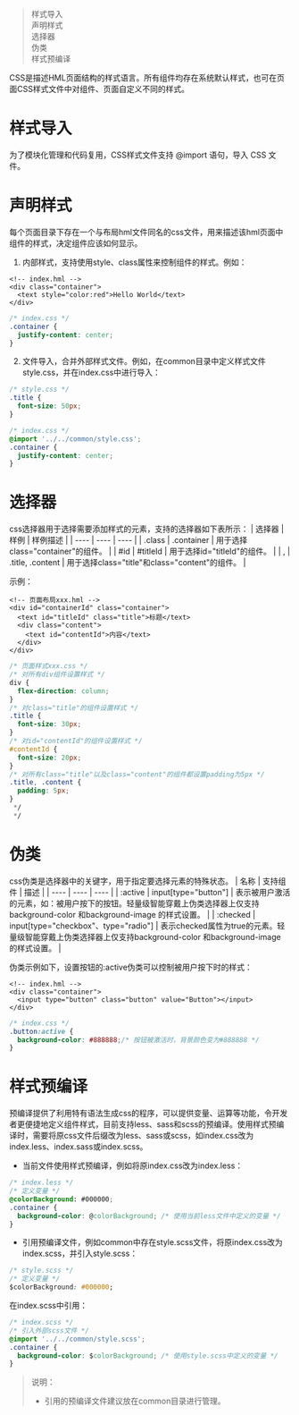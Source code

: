 > 样式导入  
> 声明样式  
> 选择器  
> 伪类  
> 样式预编译  

CSS是描述HML页面结构的样式语言。所有组件均存在系统默认样式，也可在页面CSS样式文件中对组件、页面自定义不同的样式。

# 样式导入
为了模块化管理和代码复用，CSS样式文件支持 @import 语句，导入 CSS 文件。

# 声明样式
每个页面目录下存在一个与布局hml文件同名的css文件，用来描述该hml页面中组件的样式，决定组件应该如何显示。

1. 内部样式，支持使用style、class属性来控制组件的样式。例如：
```
<!-- index.hml -->
<div class="container">
  <text style="color:red">Hello World</text>
</div>
```
```css
/* index.css */
.container {
  justify-content: center;
}

```

2. 文件导入，合并外部样式文件。例如，在common目录中定义样式文件style.css，并在index.css中进行导入：
```css
/* style.css */
.title {
  font-size: 50px;
}
```
```css
/* index.css */
@import '../../common/style.css';
.container {
  justify-content: center;
}
```

# 选择器
css选择器用于选择需要添加样式的元素，支持的选择器如下表所示：
|  选择器   | 样例  | 样例描述  |
|  ----  | ----  | ----  |
| .class  | .container | 用于选择class="container"的组件。 |
| #id  | #titleId | 用于选择id="titleId"的组件。 |
| ,  | .title, .content | 用于选择class="title"和class="content"的组件。 |

示例：
```
<!-- 页面布局xxx.hml -->
<div id="containerId" class="container">
  <text id="titleId" class="title">标题</text>
  <div class="content">
    <text id="contentId">内容</text>
  </div>
</div>
```
```css
/* 页面样式xxx.css */
/* 对所有div组件设置样式 */
div {
  flex-direction: column;
}
/* 对class="title"的组件设置样式 */
.title {
  font-size: 30px;
}
/* 对id="contentId"的组件设置样式 */
#contentId {
  font-size: 20px;
}
/* 对所有class="title"以及class="content"的组件都设置padding为5px */
.title, .content {
  padding: 5px;
}
 */
 */
```

# 伪类
css伪类是选择器中的关键字，用于指定要选择元素的特殊状态。
|  名称   | 支持组件  | 描述  |
|  ----  | ----  | ----  |
| :active  | input[type="button"] | 表示被用户激活的元素，如：被用户按下的按钮。轻量级智能穿戴上伪类选择器上仅支持background-color 和background-image 的样式设置。 |
| :checked  | input[type="checkbox"、type="radio"] | 表示checked属性为true的元素。轻量级智能穿戴上伪类选择器上仅支持background-color 和background-image 的样式设置。 |

伪类示例如下，设置按钮的:active伪类可以控制被用户按下时的样式：
```
<!-- index.hml -->
<div class="container">
  <input type="button" class="button" value="Button"></input>
</div>
```
```css
/* index.css */
.button:active {
  background-color: #888888;/* 按钮被激活时，背景颜色变为#888888 */
}
```

# 样式预编译
预编译提供了利用特有语法生成css的程序，可以提供变量、运算等功能，令开发者更便捷地定义组件样式，目前支持less、sass和scss的预编译。使用样式预编译时，需要将原css文件后缀改为less、sass或scss，如index.css改为index.less、index.sass或index.scss。
+ 当前文件使用样式预编译，例如将原index.css改为index.less：
```css
/* index.less */
/* 定义变量 */
@colorBackground: #000000;
.container {
  background-color: @colorBackground; /* 使用当前less文件中定义的变量 */
}
```
+ 引用预编译文件，例如common中存在style.scss文件，将原index.css改为index.scss，并引入style.scss：
```css
/* style.scss */
/* 定义变量 */
$colorBackground: #000000;
```
在index.scss中引用：
```css
/* index.scss */
/* 引入外部scss文件 */
@import '../../common/style.scss';
.container {
  background-color: $colorBackground; /* 使用style.scss中定义的变量 */
}
```

> 说明：  
> + 引用的预编译文件建议放在common目录进行管理。